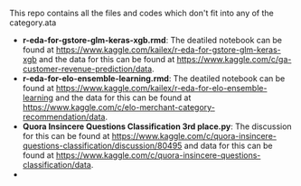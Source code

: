 This repo contains all the files and codes which don't fit into any of the category.ata 
* __r-eda-for-gstore-glm-keras-xgb.rmd__: The deatiled notebook can be found at https://www.kaggle.com/kailex/r-eda-for-gstore-glm-keras-xgb and the data for this can be found at https://www.kaggle.com/c/ga-customer-revenue-prediction/data.
* __r-eda-for-elo-ensemble-learning.rmd__: The deatiled notebook can be found at https://www.kaggle.com/kailex/r-eda-for-elo-ensemble-learning and the data for this can be found at https://www.kaggle.com/c/elo-merchant-category-recommendation/data.
* __Quora Insincere Questions Classification 3rd place.py__: The discussion for this can be found at https://www.kaggle.com/c/quora-insincere-questions-classification/discussion/80495 and data for this can be found at https://www.kaggle.com/c/quora-insincere-questions-classification/data.
* 
